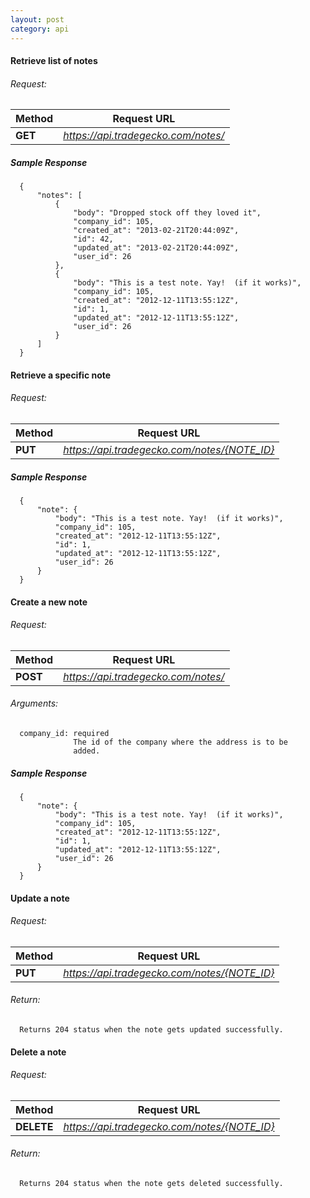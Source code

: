 ```yaml
---
layout: post
category: api
---
```

  
####   Retrieve list of notes

######     Request:
Method     | Request URL   
-----------| ------------- 
**GET**    | *https://api.tradegecko.com/notes/*

##### Sample Response

      {
          "notes": [
              {
                  "body": "Dropped stock off they loved it",
                  "company_id": 105,
                  "created_at": "2013-02-21T20:44:09Z",
                  "id": 42,
                  "updated_at": "2013-02-21T20:44:09Z",
                  "user_id": 26
              },
              {
                  "body": "This is a test note. Yay!  (if it works)",
                  "company_id": 105,
                  "created_at": "2012-12-11T13:55:12Z",
                  "id": 1,
                  "updated_at": "2012-12-11T13:55:12Z",
                  "user_id": 26
              }
          ]
      }

####   Retrieve a specific note

######     Request:
Method     | Request URL   
-----------| ------------- 
**PUT**    | *https://api.tradegecko.com/notes/{NOTE_ID}*

##### Sample Response

      {
          "note": {
              "body": "This is a test note. Yay!  (if it works)",
              "company_id": 105,
              "created_at": "2012-12-11T13:55:12Z",
              "id": 1,
              "updated_at": "2012-12-11T13:55:12Z",
              "user_id": 26
          }
      }

####   Create a new note

######     Request:
Method     | Request URL   
-----------| ------------- 
**POST**    | *https://api.tradegecko.com/notes/*

######     Arguments:
      company_id: required
                  The id of the company where the address is to be
                  added.

##### Sample Response

      {
          "note": {
              "body": "This is a test note. Yay!  (if it works)",
              "company_id": 105,
              "created_at": "2012-12-11T13:55:12Z",
              "id": 1,
              "updated_at": "2012-12-11T13:55:12Z",
              "user_id": 26
          }
      }

####   Update a note

######     Request:
Method     | Request URL   
-----------| ------------- 
**PUT**    | *https://api.tradegecko.com/notes/{NOTE_ID}*

###### Return:
      Returns 204 status when the note gets updated successfully. 

####   Delete a note

######     Request:
Method     | Request URL   
-----------| ------------- 
**DELETE**    | *https://api.tradegecko.com/notes/{NOTE_ID}*

###### Return:
      Returns 204 status when the note gets deleted successfully. 
